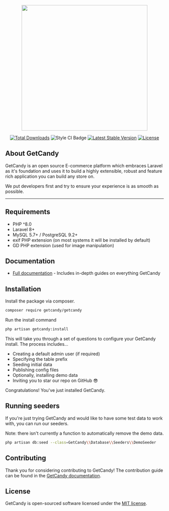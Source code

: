 <p align="center"><a href="https://laravel.com" target="_blank"><img src="https://getcandy.io/getcandy_logo.svg" width="400"></a></p>

<p align="center">
<a href="https://packagist.org/packages/getcandy/candy-api"><img src="https://img.shields.io/packagist/dt/getcandy/candy-api" alt="Total Downloads"></a>
<img src="https://github.styleci.io/repos/390643018/shield?style=flat" alt="Style CI Badge">
<a href="https://packagist.org/packages/getcandy/candy-api"><img src="https://img.shields.io/packagist/v/getcandy/candy-api" alt="Latest Stable Version"></a>
<a href="https://packagist.org/packages/laravel/getcandy/candy-api"><img src="https://img.shields.io/packagist/l/getcandy/candy-api" alt="License"></a>
</p>

## About GetCandy

GetCandy is an open source E-commerce platform which embraces Laravel as it's foundation and uses it to build a highly extensible, robust and feature rich application you can build any store on.

We put developers first and try to ensure your experience is as smooth as possible.

---

## Requirements
- PHP ^8.0
- Laravel 8+
- MySQL 5.7+ / PostgreSQL 9.2+
- exif PHP extension (on most systems it will be installed by default)
- GD PHP extension (used for image manipulation)

## Documentation

- [Full documentation](https://getcandy.io/docs) - Includes in-depth guides on everything GetCandy

## Installation

Install the package via composer.

```sh
composer require getcandy/getcandy
```

Run the install command

```sh
php artisan getcandy:install
```

This will take you through a set of questions to configure your GetCandy install. The process includes...

- Creating a default admin user (if required)
- Specifying the table prefix
- Seeding initial data
- Publishing config files
- Optionally, installing demo data
- Inviting you to star our repo on GitHub 😎

Congratulations! You've just installed GetCandy.

## Running seeders

If you're just trying GetCandy and would like to have some test data to work with, you can run our seeders.

Note: there isn't currently a function to automatically remove the demo data.

```sh
php artisan db:seed --class=GetCandy\\Database\\Seeders\\DemoSeeder
```

## Contributing

Thank you for considering contributing to GetCandy! The contribution guide can be found in the [GetCandy documentation](https://getcandy.io/docs).

## License

GetCandy is open-sourced software licensed under the [MIT license](https://opensource.org/licenses/MIT).
